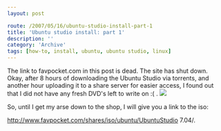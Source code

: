 ```yaml
---
layout: post

route: /2007/05/16/ubuntu-studio-install-part-1
title: 'Ubuntu studio install: part 1'
description: ''
category: 'Archive'
tags: [how-to, install, ubuntu, ubuntu studio, linux]
---
```


<div class="alert alert-warning" role="alert"><span class="glyphicon glyphicon-warning-sign"></span>The link to favpocket.com in this post is dead. The site has shut down.</div>
Okay, after 8 hours of downloading the Ubuntu Studio via torrents, and another hour uploading it to a share server for easier access, I found out that I did not have any fresh DVD's left to write on :( .

<img src="/img/blog/imga22ebea86c37fcb440ac1dc8890221c9.jpg" class="ph"/>

So, until I get my arse down to the shop, I will give you a link to the iso:

<a class="ph" target="_blank" rel="noopener noreferrer" href="http://www.favpocket.com/shares/iso/ubuntu/UbuntuStudio%207.04/">http://www.favpocket.com/shares/iso/ubuntu/UbuntuStudio
7.04/</a>.
